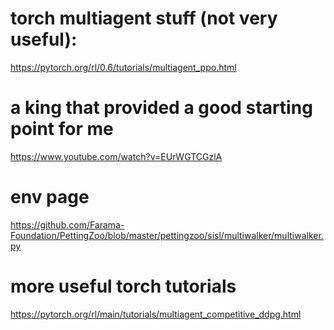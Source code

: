 # torch multiagent stuff (not very useful):
https://pytorch.org/rl/0.6/tutorials/multiagent_ppo.html

# a king that provided a good starting point for me
https://www.youtube.com/watch?v=EUrWGTCGzlA

# env page
https://github.com/Farama-Foundation/PettingZoo/blob/master/pettingzoo/sisl/multiwalker/multiwalker.py

# more useful torch tutorials
https://pytorch.org/rl/main/tutorials/multiagent_competitive_ddpg.html
